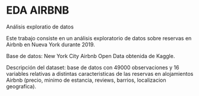 # EDA AIRBNB
Análisis exploratio de datos

Este trabajo consiste en un análisis exploratorio de datos sobre reservas en Airbnb en Nueva York durante 2019.

Base de datos: New York City Airbnb Open Data obtenida de Kaggle.

Descripción del dataset: base de datos con 49000 observaciones y 16 variables relativas a distintas caracteristicas de las reservas en alojamientos Airbnb (precio, minimo de estancia, reviews, barrios, localizacion geografica).